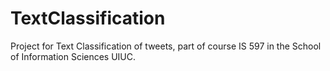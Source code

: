 # TextClassification
Project for Text Classification of tweets, part of course IS 597 in the School of Information Sciences UIUC.
